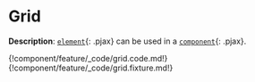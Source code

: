 # Grid

__Description__: [`element`](./../element/general.md){: .pjax} can be used in a [`component`](./../component/general.md){: .pjax}.

{!component/feature/_code/grid.code.md!}
{!component/feature/_code/grid.fixture.md!}

<div class="end"></div>

